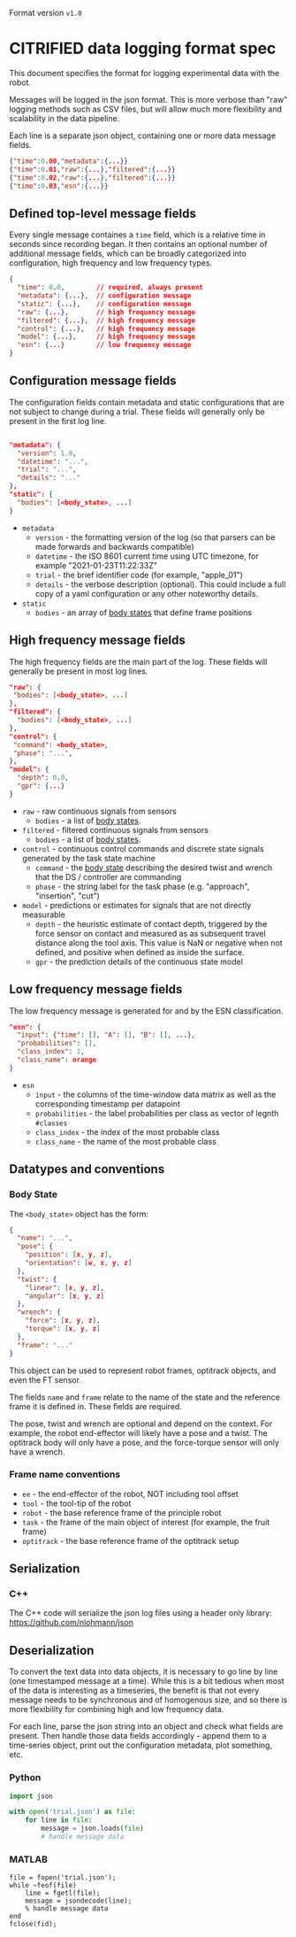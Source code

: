 Format version `v1.0`

# CITRIFIED data logging format spec

This document specifies the format for logging experimental data with the robot.

Messages will be logged in the json format. This is more verbose than "raw" logging methods
such as CSV files, but will allow much more flexibility and scalability in the data pipeline.

Each line is a separate json object, containing one or more data message fields.

```json
{"time":0.00,"metadata":{...}}
{"time":0.01,"raw":{...},"filtered":{...}}
{"time":0.02,"raw":{...},"filtered":{...}}
{"time":0.03,"esn":{...}}
```

## Defined top-level message fields

Every single message containes a `time` field, which is a relative time in seconds since recording began.
It then contains an optional number of additional message fields, which can be broadly categorized into
configuration, high frequency and low frequency types.
```json
{
  "time": 0.0,        // required, always present
  "metadata": {...},  // configuration message
  "static": {...},    // configuration message
  "raw": {...},       // high frequency message
  "filtered": {...},  // high frequency message
  "control": {...},   // high frequency message
  "model": {...},     // high frequency message
  "esn": {...}        // low frequency message
}
```
## Configuration message fields

The configuration fields contain metadata and static configurations that are not subject to change during a trial.
These fields will generally only be present in the first log line.

```json

"metadata": {
  "version": 1.0,
  "datetime": "...",
  "trial": "...", 
  "details": "..."
},
"static": {
  "bodies": [<body_state>, ...]
}

```
- `metadata`
  - `version` - the formatting version of the log (so that parsers can be made forwards and backwards compatible)
  - `datetime` - the ISO 8601 current time using UTC timezone, for example "2021-01-23T11:22:33Z"
  - `trial` - the brief identifier code (for example, "apple_01")
  - `details` - the verbose description (optional). This could include a full copy of a yaml configuration
or any other noteworthy details.
- `static`
  - `bodies` - an array of [body states](#body-state) that define frame positions

## High frequency message fields

The high frequency fields are the main part of the log. These fields will generally be present in most log lines.
```json
"raw": {
 "bodies": [<body_state>, ...]
},
"filtered": {
  "bodies": [<body_state>, ...]
},
"control": {
 "command": <body_state>,
 "phase": "...",
},
"model": {
  "depth": 0.0,
  "gpr": {...}
}
```

- `raw` - raw continuous signals from sensors
  - `bodies` - a list of [body states](#body-state).
- `filtered` - filtered continuous signals from sensors
  - `bodies` - a list of [body states](#body-state).
- `control` - continuous control commands and discrete state signals generated by the task state machine
  - `command` - the [body state](#body-state) describing the desired twist and wrench that the DS / controller are commanding
  - `phase` - the string label for the task phase (e.g. "approach", "insertion", "cut")
- `model` - predictions or estimates for signals that are not directly measurable
  - `depth` - the heuristic estimate of contact depth, triggered by the force sensor on contact and measured as
as subsequent travel distance along the tool axis. This value is NaN or negative when not defined,
and positive when defined as inside the surface.
  - `gpr` - the prediction details of the continuous state model

## Low frequency message fields

The low frequency message is generated for and by the ESN classification.

```json
"esn": {
  "input": {"time": [], "A": [], "B": [], ...},
  "probabilities": [], 
  "class_index": 1,
  "class_name": orange
}
```

- `esn`
  - `input` - the columns of the time-window data matrix as well as the corresponding timestamp per datapoint
  - `probabilities` - the label probabilities per class as vector of legnth `#classes`
  - `class_index` - the index of the most probable class
  - `class_name` - the name of the most probable class

## Datatypes and conventions

### Body State
The `<body_state>` object has the form:
```json
{
  "name": "...",
  "pose": {
    "position": [x, y, z],
    "orientation": [w, x, y, z]
  },
  "twist": {
    "linear": [x, y, z],
    "angular": [x, y, z]
  },
  "wrench": {
    "force": [x, y, z],
    "torque": [x, y, z]
  },
  "frame": "..."
}
```

This object can be used to represent robot frames, optitrack objects, and even the FT sensor.

The fields `name` and `frame` relate to the name of the state and the reference frame
it is defined in. These fields are required.

The pose, twist and wrench are optional and depend on the context.
For example, the robot end-effector will likely have a pose and a twist.
The optitrack body will only have a pose, and the force-torque sensor will only have a wrench.

### Frame name conventions

- `ee` - the end-effector of the robot, NOT including tool offset
- `tool` - the tool-tip of the robot
- `robot` - the base reference frame of the principle robot
- `task` - the frame of the main object of interest (for example, the fruit frame)
- `optitrack` - the base reference frame of the optitrack setup


## Serialization

### C++
The C++ code will serialize the json log files using a header only library: https://github.com/nlohmann/json

## Deserialization

To convert the text data into data objects, it is necessary to go line by line (one timestamped message at a time).
While this is a bit tedious when most of the data is interesting as a timeseries, the benefit is that not
every message needs to be synchronous and of homogenous size, and so there is more flexibility for combining
high and low frequency data.

For each line, parse the json string into an object and check what fields are present. Then handle those
data fields accordingly - append them to a time-series object, print out the configuration metadata, plot something, etc.

### Python

```python
import json

with open('trial.json') as file:
    for line in file:
        message = json.loads(file)
        # handle message data
```

### MATLAB

```
file = fopen('trial.json');
while ~feof(file)
    line = fgetl(file);
    message = jsondecode(line);
    % handle message data
end
fclose(fid);
```


